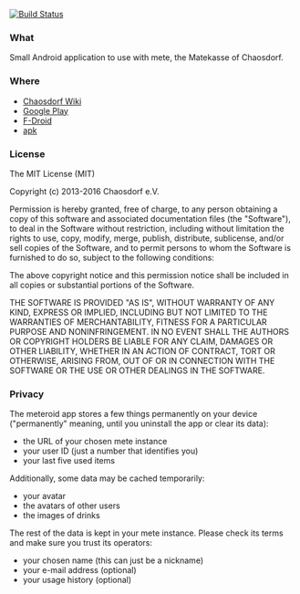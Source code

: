 [![Build Status](https://travis-ci.org/chaosdorf/meteroid.svg?branch=master)](https://travis-ci.org/chaosdorf/meteroid)

### What
Small Android application to use with mete, the Matekasse of Chaosdorf.

### Where
* [Chaosdorf Wiki](https://wiki.chaosdorf.de/Meteroid)
* [Google Play](https://play.google.com/store/apps/details?id=de.chaosdorf.meteroid2)
* [F-Droid](https://f-droid.org/repository/browse/?fdid=de.chaosdorf.meteroid)
* [apk](https://github.com/chaosdorf/meteroid/releases/)

### License
The MIT License (MIT)

Copyright (c) 2013-2016 Chaosdorf e.V.

Permission is hereby granted, free of charge, to any person obtaining a copy
of this software and associated documentation files (the "Software"), to deal
in the Software without restriction, including without limitation the rights
to use, copy, modify, merge, publish, distribute, sublicense, and/or sell
copies of the Software, and to permit persons to whom the Software is
furnished to do so, subject to the following conditions:

The above copyright notice and this permission notice shall be included in
all copies or substantial portions of the Software.

THE SOFTWARE IS PROVIDED "AS IS", WITHOUT WARRANTY OF ANY KIND, EXPRESS OR
IMPLIED, INCLUDING BUT NOT LIMITED TO THE WARRANTIES OF MERCHANTABILITY,
FITNESS FOR A PARTICULAR PURPOSE AND NONINFRINGEMENT. IN NO EVENT SHALL THE
AUTHORS OR COPYRIGHT HOLDERS BE LIABLE FOR ANY CLAIM, DAMAGES OR OTHER
LIABILITY, WHETHER IN AN ACTION OF CONTRACT, TORT OR OTHERWISE, ARISING FROM,
OUT OF OR IN CONNECTION WITH THE SOFTWARE OR THE USE OR OTHER DEALINGS IN
THE SOFTWARE.

### Privacy

The meteroid app stores a few things permanently on your device
("permanently" meaning, until you uninstall the app or clear its data):
 * the URL of your chosen mete instance
 * your user ID (just a number that identifies you)
 * your last five used items

Additionally, some data may be cached temporarily:
 * your avatar
 * the avatars of other users
 * the images of drinks

The rest of the data is kept in your mete instance. Please check its terms
and make sure you trust its operators:
 * your chosen name (this can just be a nickname)
 * your e-mail address (optional)
 * your usage history (optional)
